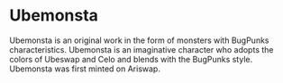 # Ubemonsta
Ubemonsta is an original work in the form of monsters with BugPunks characteristics. Ubemonsta is an imaginative character who adopts the colors of Ubeswap and Celo and blends with the BugPunks style. Ubemonsta was first minted on Ariswap.
